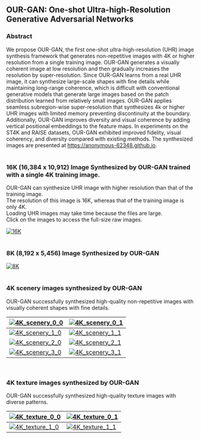 ## OUR-GAN: One-shot Ultra-high-Resolution Generative Adversarial Networks

### Abstract
We propose OUR-GAN, the first one-shot ultra-high-resolution (UHR) image synthesis framework that generates non-repetitive images with 4K or higher resolution from a single training image. OUR-GAN generates a visually coherent image at low resolution and then gradually increases the resolution by super-resolution. Since OUR-GAN learns from a real UHR image, it can synthesize large-scale shapes with fine details while maintaining long-range coherence, which is difficult with conventional generative models that generate large images based on the patch distribution learned from relatively small images. OUR-GAN applies seamless subregion-wise super-resolution that synthesizes 4k or higher UHR images with limited memory preventing discontinuity at the boundary. Additionally, OUR-GAN improves diversity and visual coherence by adding vertical positional embeddings to the feature maps. In experiments on the ST4K and RAISE datasets, OUR-GAN exhibited improved fidelity, visual coherency, and diversity compared with existing methods. The synthesized images are presented at https://anonymous-62348.github.io.
<br>
<br>


### 16K (16,384 x 10,912) Image Synthesized by OUR-GAN trained with a single 4K training image.
OUR-GAN can synthesize UHR image with higher resolution than that of the training image. \
The resolution of this image is 16K, whereas that of the training image is only 4K. \
Loading UHR images may take time because the files are large. \
Click on the images to access the full-size raw images.

[![16K](/assets/images/16k_stonehenge.jpg)](/assets/images/16k_stonehenge.jpg)
<br>
<br>

### 8K (8,192 x 5,456) Image Synthesized by OUR-GAN


[![8K](/assets/images/8k_stonehenge.jpg)](/assets/images/8k_stonehenge.jpg)
<br>
<br>



### 4K scenery images synthesized by OUR-GAN
OUR-GAN successfully synthesized high-quality non-repetitive images with visually coherent shapes with fine details.

| [![4K_scenery_0_0](/assets/images/4K/11000_0.png)](/assets/images/4K/11000_0.png) | [![4K_scenery_0_1](/assets/images/4K/11000_17.png)](/assets/images/4K/11000_17.png) |
|---|---|
| [![4K_scenery_1_0](/assets/images/4K/11015_17.png)](/assets/images/4K/11015_17.png) | [![4K_scenery_1_1](/assets/images/4K/11015_28.png)](/assets/images/4K/11015_28.png) |
| [![4K_scenery_2_0](/assets/images/4K/11021_0.png)](/assets/images/4K/11021_0.png) | [![4K_scenery_2_1](/assets/images/4K/11021_18.png)](/assets/images/4K/11021_18.png) |
| [![4K_scenery_3_0](/assets/images/4K/11013_44.png)](/assets/images/4K/11013_44.png) | [![4K_scenery_3_1](/assets/images/4K/11013_46.png)](/assets/images/4K/11013_46.png) |

<br>

### 4K texture images synthesized by OUR-GAN
OUR-GAN successfully synthesized high-quality texture images with diverse patterns.

| [![4K_texture_0_0](/assets/images/4K/21000_52.png)](/assets/images/4K/21000_52.png) | [![4K_texture_0_1](/assets/images/4K/21000_66.png)](/assets/images/4K/21000_66.png) |
|---|---|
| [![4K_texture_1_0](/assets/images/4K/21022_52.png)](/assets/images/4K/21022_52.png) | [![4K_texture_1_1](/assets/images/4K/21022_83.png)](/assets/images/4K/21022_83.png) |

<!-- You can use the [editor on GitHub](https://github.com/anonymous-62348/anonymous-62348.github.io/edit/main/README.md) to maintain and preview the content for your website in Markdown files.

Whenever you commit to this repository, GitHub Pages will run [Jekyll](https://jekyllrb.com/) to rebuild the pages in your site, from the content in your Markdown files.

### Markdown

Markdown is a lightweight and easy-to-use syntax for styling your writing. It includes conventions for

```markdown
Syntax highlighted code block

# Header 1
## Header 2
### Header 3

- Bulleted
- List

1. Numbered
2. List

**Bold** and _Italic_ and `Code` text

[Link](url) and ![Image](src)
```

For more details see [Basic writing and formatting syntax](https://docs.github.com/en/github/writing-on-github/getting-started-with-writing-and-formatting-on-github/basic-writing-and-formatting-syntax).

### Jekyll Themes

Your Pages site will use the layout and styles from the Jekyll theme you have selected in your [repository settings](https://github.com/anonymous-62348/anonymous-62348.github.io/settings/pages). The name of this theme is saved in the Jekyll `_config.yml` configuration file.

### Support or Contact

Having trouble with Pages? Check out our [documentation](https://docs.github.com/categories/github-pages-basics/) or [contact support](https://support.github.com/contact) and we’ll help you sort it out.
 -->
